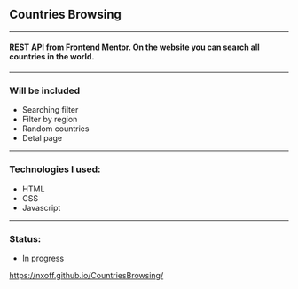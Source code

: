 ## Countries Browsing

---

#### REST API from Frontend Mentor. On the website you can search all countries in the world.

---

### Will be included

- Searching filter
- Filter by region
- Random countries
- Detal page

---

### Technologies I used:

- HTML
- CSS
- Javascript

---

### Status:

- In progress

https://nxoff.github.io/CountriesBrowsing/
